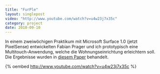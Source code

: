 ```yaml
---
title: "FurPle"
layout: singlepost
video: "http://www.youtube.com/watch?v=u4w23j7x35c"
category: project
date: 2010-09-10
---
```


In einem zweiwöchigen Praktikum mit Microsoft Surface 1.0 (jetzt PixelSense) entwickelten Fabian Prager und ich prototypisch eine Multitouch-Anwendung, welche die Wohnungseinrichtung erleichtern soll. Die Ergebnisse wurden in [diesem Paper](http://dl.acm.org/citation.cfm?id=2074712.2074741&coll=DL&dl=GUIDE&CFID=83587938&CFTOKEN=11311211) behandelt.

{% oembed http://www.youtube.com/watch?v=u4w23j7x35c %}